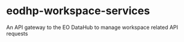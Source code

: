 # eodhp-workspace-services
An API gateway to the EO DataHub to manage workspace related API requests
